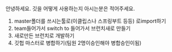 안녕하세요. 깃을 어떻게 사용하는지 아시는분은 적어주세요. 
1. master폴더를 쓰시는툴로(이클립스나 스프링부트 등등) 로import하기
2. team들어가서 switch to 들어가서 브런치새로 만들기
3. 새로만든 브런치로 개발하기
4. 깃헙 마스터로 병합하기(팀원 2명이승인해야 병합승인이됨)
